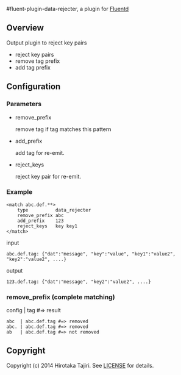 #fluent-plugin-data-rejecter, a plugin for [Fluentd](http://fluentd.org)

## Overview

Output plugin to reject key pairs

* reject key pairs
* remove tag prefix
* add tag prefix

## Configuration
### Parameters

- remove_prefix

    remove tag if tag matches this pattern

- add_prefix

    add tag for re-emit.

- reject_keys

    reject key pair for re-emit.

### Example

    <match abc.def.**>
        type          data_rejecter
        remove_prefix abc
        add_prefix    123
        reject_keys   key key1
    </match>

input

    abc.def.tag: {"dat":"message", "key":"value", "key1":"value2", "key2":"value2", ....}

output

    123.def.tag: {"dat":"message", "key2":"value2", ....}

### remove_prefix (complete matching)

config  |  tag  #=> result

    abc  | abc.def.tag #=> removed
    abc. | abc.def.tag #=> removed
    ab   | abc.def.tag #=> not removed

## Copyright

Copyright (c) 2014 Hirotaka Tajiri. See [LICENSE](LICENSE.txt) for details.
